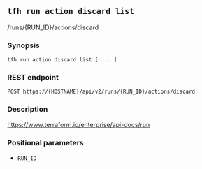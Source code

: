 ## `tfh run action discard list`

/runs/{RUN_ID}/actions/discard

### Synopsis

    tfh run action discard list [ ... ]

### REST endpoint

    POST https://{HOSTNAME}/api/v2/runs/{RUN_ID}/actions/discard

### Description

https://www.terraform.io/enterprise/api-docs/run

### Positional parameters

* `RUN_ID`

